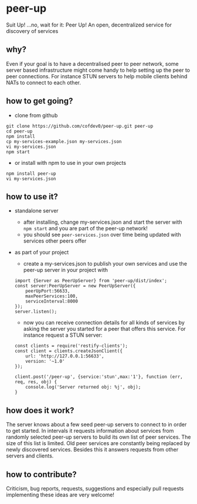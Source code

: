 # peer-up
Suit Up! ...no, wait for it: Peer Up! An open, decentralized service for discovery of services


## why?
Even if your goal is to have a decentralised peer to peer network, some server based infrastructure might come handy to help setting up the peer to peer connections. For instance STUN servers to help mobile clients behind NATs to connect to each other.

## how to get going?

- clone from github
```
git clone https://github.com/cofdev0/peer-up.git peer-up
cd peer-up
npm install
cp my-services-example.json my-services.json
vi my-services.json
npm start
```

- or install with npm to use in your own projects

```
npm install peer-up
vi my-services.json
```


## how to use it?
- standalone server
    - after installing, change my-services.json and start the server with ```npm start``` and you are part of the peer-up network!
     - you should see ```peer-services.json``` over time being updated with services other peers offer


- as part of your project 
    - create a my-services.json to publish your own services and use the peer-up server in your project with
    ```
    import {Server as PeerUpServer} from 'peer-up/dist/index';
    const server:PeerUpServer = new PeerUpServer({
        peerUpPort:56633,
        maxPeerServices:100,
        serviceInterval:8000
    });
    server.listen();
    ```
    - now you can receive connection details for all kinds of services by asking the server you started for a peer that offers this service. For instance request a STUN server:
    ```
    const clients = require('restify-clients');
    const client = clients.createJsonClient({
        url: 'http://127.0.0.1:56633',
        version: '~1.0'
    });
    
    client.post('/peer-up', {service:'stun',max:'1'}, function (err, req, res, obj) {
        console.log('Server returned obj: %j', obj);
    }
    ```
    

## how does it work?
The server knows about a few seed peer-up servers to connect to in order to get started. In intervals it requests information about services from randomly selected peer-up servers to build its own list of peer services. The size of this list is limited. Old peer services are constantly being replaced by newly discovered services. Besides this it answers requests from other servers and clients. 

## how to contribute?
Criticism, bug reports, requests, suggestions and especially pull requests implementing these ideas are very welcome! 